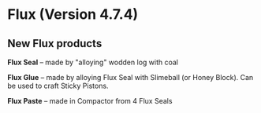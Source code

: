 # Flux (Version 4.7.4)

## New Flux products
**Flux Seal** – made by "alloying" wodden log with coal

**Flux Glue** – made by alloying Flux Seal with Slimeball (or Honey Block).
Can be used to craft Sticky Pistons.

**Flux Paste** – made in Compactor from 4 Flux Seals